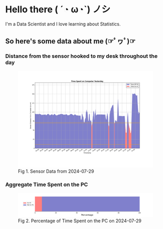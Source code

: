 
# Hello there ( ´◔ ω◔`) ノシ

I'm a Data Scientist and I love learning about Statistics.

## So here's some data about me (☞ﾟヮﾟ)☞


### Distance from the sensor hooked to my desk throughout the day
<figure>
  <picture>
    <source media="(prefers-color-scheme: dark)" srcset="Pi/readme/graphs/lineplot/dark-plot-2024-07-29.png">
    <source media="(prefers-color-scheme: light)" srcset="Pi/readme/graphs/lineplot/light-plot-2024-07-29.png">
    <img alt="Shows a black logo in light color mode and a white one in dark color mode." src="Pi/readme/graphs/lineplot/light-plot-2024-07-29.png">
  </picture>
  <figcaption>Fig 1. Sensor Data from 2024-07-29</figcaption>
</figure>



### Aggregate Time Spent on the PC
<figure>
  <picture>
    <source media="(prefers-color-scheme: dark)" srcset="Pi/readme/graphs/barplot/dark-plot-2024-07-29.png">
    <source media="(prefers-color-scheme: light)" srcset="Pi/readme/graphs/barplot/light-plot-2024-07-29.png">
    <img alt="Shows a black logo in light color mode and a white one in dark color mode." src="Pi/readme/graphs/barplot/light-plot-2024-07-29.png">
  </picture>
  <figcaption>Fig 2. Percentage of Time Spent on the PC on 2024-07-29</figcaption>
</figure>
